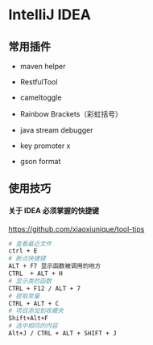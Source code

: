 # IntelliJ IDEA

## 常用插件

- maven helper

- RestfulTool
- cameltoggle
- Rainbow Brackets（彩虹括号）
- java stream debugger
- key promoter x
- gson format



## 使用技巧

#### 关于 IDEA 必须掌握的快捷键
https://github.com/xiaoxiunique/tool-tips
```bash
# 查看最近文件
ctrl + E
# 断点快捷键
ALT + F7 显示函数被调用的地方
CTRL  + ALT + H
# 显示类的函数
CTRL + F12 / ALT + 7
# 提取常量
CTRL + ALT + C
# 项目添加到收藏夹
Shift+Alt+F
# 选中相同的内容
Alt+J / CTRL + ALT + SHIFT + J
```